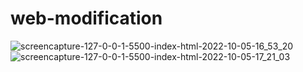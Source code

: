 # web-modification
![screencapture-127-0-0-1-5500-index-html-2022-10-05-16_53_20](https://user-images.githubusercontent.com/114661364/194054345-da5425d9-1cff-4a5b-9f3d-d7869f6bdff7.png)
![screencapture-127-0-0-1-5500-index-html-2022-10-05-17_21_03](https://user-images.githubusercontent.com/114661364/194054373-ecca780d-531b-4fa5-99c7-17dc303353ad.png)

